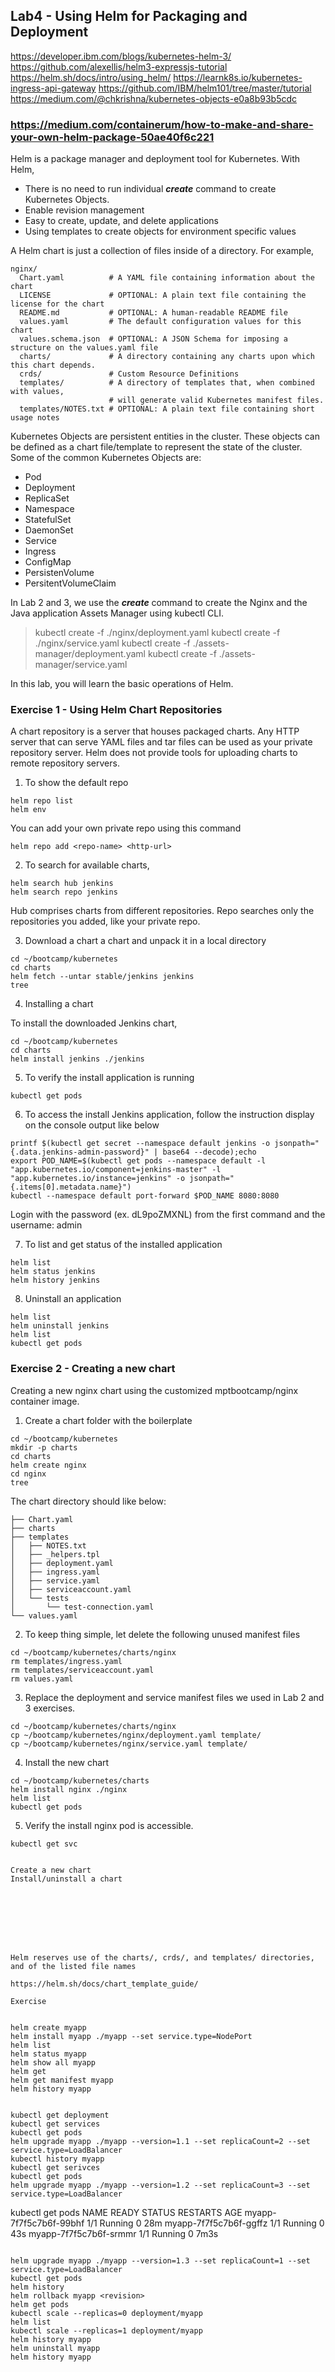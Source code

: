 ## Lab4 - Using Helm for Packaging and Deployment

https://developer.ibm.com/blogs/kubernetes-helm-3/
https://github.com/alexellis/helm3-expressjs-tutorial
https://helm.sh/docs/intro/using_helm/
https://learnk8s.io/kubernetes-ingress-api-gateway
https://github.com/IBM/helm101/tree/master/tutorial
https://medium.com/@chkrishna/kubernetes-objects-e0a8b93b5cdc

### https://medium.com/containerum/how-to-make-and-share-your-own-helm-package-50ae40f6c221


Helm is a package manager and deployment tool for Kubernetes. With Helm,

* There is no need to run individual ***create*** command to create Kubernetes Objects. 
* Enable revision management
* Easy to create, update, and delete applications
* Using templates to create objects for environment specific values


A Helm chart is just a collection of files inside of a directory. For example,

```
nginx/
  Chart.yaml          # A YAML file containing information about the chart
  LICENSE             # OPTIONAL: A plain text file containing the license for the chart
  README.md           # OPTIONAL: A human-readable README file
  values.yaml         # The default configuration values for this chart
  values.schema.json  # OPTIONAL: A JSON Schema for imposing a structure on the values.yaml file
  charts/             # A directory containing any charts upon which this chart depends.
  crds/               # Custom Resource Definitions
  templates/          # A directory of templates that, when combined with values,
                      # will generate valid Kubernetes manifest files.
  templates/NOTES.txt # OPTIONAL: A plain text file containing short usage notes
```

Kubernetes Objects are persistent entities in the cluster. These objects can be defined as a chart file/template to represent the state of the cluster. Some of the common Kubernetes Objects are:

* Pod
* Deployment
* ReplicaSet
* Namespace
* StatefulSet
* DaemonSet
* Service
* Ingress
* ConfigMap
* PersistenVolume
* PersitentVolumeClaim


In Lab 2 and 3, we use the ***create*** command to create the Nginx and the Java application Assets Manager using kubectl CLI.

> kubectl create -f ./nginx/deployment.yaml
> kubectl create -f ./nginx/service.yaml
> kubectl create -f ./assets-manager/deployment.yaml
> kubectl create -f ./assets-manager/service.yaml


In this lab, you will learn the basic operations of Helm.

### Exercise 1 - Using Helm Chart Repositories

A chart repository is a server that houses packaged charts. Any HTTP server that can serve YAML files and tar files can be used as your private repository server. Helm does not provide tools for uploading charts to remote repository servers. 

1. To show the default repo
```console
helm repo list 
helm env
```
You can add your own private repo using this command
```
helm repo add <repo-name> <http-url>
```

2. To search for available charts,
```console
helm search hub jenkins
helm search repo jenkins
```

Hub comprises charts from different repositories. Repo searches only the repositories you added, like your private repo.

3. Download a chart a chart and unpack it in a local directory

```console
cd ~/bootcamp/kubernetes
cd charts
helm fetch --untar stable/jenkins jenkins
tree
```

4. Installing a chart

To install the downloaded Jenkins chart,

```console
cd ~/bootcamp/kubernetes
cd charts
helm install jenkins ./jenkins
```

5. To verify the install application is running

```console
kubectl get pods
```



6. To access the install Jenkins application, follow the instruction display on the console output like below

```console
printf $(kubectl get secret --namespace default jenkins -o jsonpath="{.data.jenkins-admin-password}" | base64 --decode);echo
export POD_NAME=$(kubectl get pods --namespace default -l "app.kubernetes.io/component=jenkins-master" -l "app.kubernetes.io/instance=jenkins" -o jsonpath="{.items[0].metadata.name}")
kubectl --namespace default port-forward $POD_NAME 8080:8080
```

Login with the password (ex. dL9poZMXNL) from the first command and the username: admin


7. To list and get status of the installed application

```console
helm list
helm status jenkins
helm history jenkins
```

8. Uninstall an application

```console
helm list
helm uninstall jenkins
helm list
kubectl get pods
```


### Exercise 2 - Creating a new chart

Creating a new nginx chart using the customized mptbootcamp/nginx container image.

1. Create a chart folder with the boilerplate
```console
cd ~/bootcamp/kubernetes
mkdir -p charts
cd charts
helm create nginx
cd nginx
tree
```

The chart directory should like below:
```
├── Chart.yaml
├── charts
├── templates
│   ├── NOTES.txt
│   ├── _helpers.tpl
│   ├── deployment.yaml
│   ├── ingress.yaml
│   ├── service.yaml
│   ├── serviceaccount.yaml
│   └── tests
│       └── test-connection.yaml
└── values.yaml
```

2. To keep thing simple, let delete the following unused manifest files 
```console
cd ~/bootcamp/kubernetes/charts/nginx
rm templates/ingress.yaml
rm templates/serviceaccount.yaml
rm values.yaml
```

3. Replace the deployment and service manifest files we used in Lab 2 and 3 exercises.

```console
cd ~/bootcamp/kubernetes/charts/nginx
cp ~/bootcamp/kubernetes/nginx/deployment.yaml template/
cp ~/bootcamp/kubernetes/nginx/service.yaml template/
```

4. Install the new chart

```console
cd ~/bootcamp/kubernetes/charts
helm install nginx ./nginx
helm list
kubectl get pods
```

5. Verify the install nginx pod is accessible.

```
kubectl get svc


Create a new chart
Install/uninstall a chart








Helm reserves use of the charts/, crds/, and templates/ directories, and of the listed file names

https://helm.sh/docs/chart_template_guide/

Exercise


helm create myapp
helm install myapp ./myapp --set service.type=NodePort
helm list
helm status myapp
helm show all myapp
helm get 
helm get manifest myapp
helm history myapp


kubectl get deployment
kubectl get services
kubectl get pods
helm upgrade myapp ./myapp --version=1.1 --set replicaCount=2 --set service.type=LoadBalancer
kubectl history myapp
kubectl get serivces
kubectl get pods
helm upgrade myapp ./myapp --version=1.2 --set replicaCount=3 --set service.type=LoadBalancer

```
kubectl get pods
NAME                     READY   STATUS    RESTARTS   AGE
myapp-7f7f5c7b6f-99bhf   1/1     Running   0          28m
myapp-7f7f5c7b6f-ggffz   1/1     Running   0          43s
myapp-7f7f5c7b6f-srmmr   1/1     Running   0          7m3s
```

helm upgrade myapp ./myapp --version=1.3 --set replicaCount=1 --set service.type=LoadBalancer
kubectl get pods
helm history
helm rollback myapp <revision>
helm get pods
kubectl scale --replicas=0 deployment/myapp
helm list
kubectl scale --replicas=1 deployment/myapp
helm history myapp
helm uninstall myapp
helm history myapp




